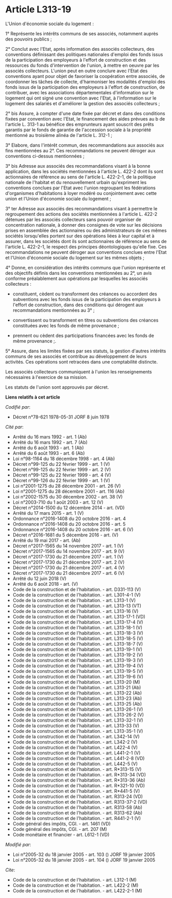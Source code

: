 # Article L313-19

L'Union d'économie sociale du logement :

1° Représente les intérêts communs de ses associés, notamment auprès des pouvoirs publics ;

2° Conclut avec l'Etat, après information des associés collecteurs, des conventions définissant des politiques nationales
d'emploi des fonds issus de la participation des employeurs à l'effort de construction et des ressources du fonds
d'intervention de l'union, à mettre en oeuvre par les associés collecteurs. L'union peut en outre conclure avec l'Etat des
conventions ayant pour objet de favoriser la coopération entre associés, de coordonner les tâches de collecte, d'harmoniser
les modalités d'emploi des fonds issus de la participation des employeurs à l'effort de construction, de contribuer, avec les
associations départementales d'information sur le logement qui ont signé une convention avec l'Etat, à l'information sur le
logement des salariés et d'améliorer la gestion des associés collecteurs ;

2° bis Assure, à compter d'une date fixée par décret et dans des conditions fixées par convention avec l'Etat, le financement
des aides prévues au b de l'article L. 313-1 au bénéfice des emprunteurs ayant souscrit des prêts garantis par le fonds de
garantie de l'accession sociale à la propriété mentionné au troisième alinéa de l'article L. 312-1 ;

3° Elabore, dans l'intérêt commun, des recommandations aux associés aux fins mentionnées au 2°. Ces recommandations ne
peuvent déroger aux conventions ci-dessus mentionnées ;

3° bis Adresse aux associés des recommandations visant à la bonne application, dans les sociétés mentionnées à l'article L.
422-2 dont ils sont actionnaires de référence au sens de l'article L. 422-2-1, de la politique nationale de l'habitat et du
renouvellement urbain qu'expriment les conventions conclues par l'Etat avec l'union regroupant les fédérations d'organismes
d'habitations à loyer modéré ou conjointement avec cette union et l'Union d'économie sociale du logement ;

3° ter Adresse aux associés des recommandations visant à permettre le regroupement des actions des sociétés mentionnées à
l'article L. 422-2 détenues par les associés collecteurs sans pouvoir organiser de concentration nationale, à donner des
consignes de vote sur les décisions prises en assemblée des actionnaires ou des administrateurs de ces mêmes sociétés
lorsqu'elles portent sur des opérations liées à leur capital et à assurer, dans les sociétés dont ils sont actionnaires de
référence au sens de l'article L. 422-2-1, le respect des principes déontologiques qu'elle fixe. Ces recommandations ne
peuvent déroger aux conventions conclues entre l'Etat et l'Union d'économie sociale du logement sur les mêmes objets ;

4° Donne, en considération des intérêts communs que l'union représente et des objectifs définis dans les conventions
mentionnées au 2°, un avis conforme préalablement aux opérations par lesquelles les associés collecteurs :

- constituent, cèdent ou transforment des créances ou accordent des subventions avec les fonds issus de la participation des
employeurs à l'effort de construction, dans des conditions qui dérogent aux recommandations mentionnées au 3° ;

- convertissent ou transforment en titres ou subventions des créances constituées avec les fonds de même provenance ;

- prennent ou cèdent des participations financées avec les fonds de même provenance ;.

5° Assure, dans les limites fixées par ses statuts, la gestion d'autres intérêts communs de ses associés et contribue au
développement de leurs activités. Ces opérations sont retracées dans une comptabilité distincte.

Les associés collecteurs communiquent à l'union les renseignements nécessaires à l'exercice de sa mission.

Les statuts de l'union sont approuvés par décret.

**Liens relatifs à cet article**

_Codifié par_:

  - Décret n°78-621 1978-05-31 JORF 8 juin 1978

_Cité par_:

  - Arrêté du 16 mars 1992 - art. 1 (Ab)
  - Arrêté du 16 mars 1992 - art. 7 (Ab)
  - Arrêté du 6 août 1993 - art. 1 (Ab)
  - Arrêté du 6 août 1993 - art. 6 (Ab)
  - Loi n°98-1164 du 18 décembre 1998 - art. 4 (Ab)
  - Décret n°99-125 du 22 février 1999 - art. 1 (V)
  - Décret n°99-125 du 22 février 1999 - art. 2 (V)
  - Décret n°99-125 du 22 février 1999 - art. 4 (V)
  - Décret n°99-126 du 22 février 1999 - art. 1 (V)
  - Loi n°2001-1275 du 28 décembre 2001 - art. 26 (V)
  - Loi n°2001-1275 du 28 décembre 2001 - art. 116 (Ab)
  - Loi n°2002-1575 du 30 décembre 2002 - art. 38 (V)
  - Loi n°2003-710 du 1 août 2003 - art. 12 (V)
  - Décret n°2014-1500 du 12 décembre 2014 - art. (VD)
  - Arrêté du 17 mars 2015 - art. 1 (V)
  - Ordonnance n°2016-1408 du 20 octobre 2016 - art. 4
  - Ordonnance n°2016-1408 du 20 octobre 2016 - art. 5
  - Ordonnance n°2016-1408 du 20 octobre 2016 - art. 6 (V)
  - Décret n°2016-1681 du 5 décembre 2016 - art. (V)
  - Arrêté du 19 mai 2017 - art. (Ab)
  - Décret n°2017-1565 du 14 novembre 2017 - art. 1 (V)
  - Décret n°2017-1565 du 14 novembre 2017 - art. 9 (V)
  - Décret n°2017-1730 du 21 décembre 2017 - art. 1 (V)
  - Décret n°2017-1730 du 21 décembre 2017 - art. 2 (V)
  - Décret n°2017-1730 du 21 décembre 2017 - art. 4 (V)
  - Décret n°2017-1730 du 21 décembre 2017 - art. 6 (V)
  - Arrêté du 12 juin 2018 (V)
  - Arrêté du 6 août 2018 - art. (V)
  - Code de la construction et de l'habitation. - art. D331-113 (V)
  - Code de la construction et de l'habitation. - art. L301-4-1 (V)
  - Code de la construction et de l'habitation. - art. L313-1 (V)
  - Code de la construction et de l'habitation. - art. L313-13 (VT)
  - Code de la construction et de l'habitation. - art. L313-16 (V)
  - Code de la construction et de l'habitation. - art. L313-17-1 (VD)
  - Code de la construction et de l'habitation. - art. L313-17-4 (V)
  - Code de la construction et de l'habitation. - art. L313-18-1 (V)
  - Code de la construction et de l'habitation. - art. L313-18-3 (V)
  - Code de la construction et de l'habitation. - art. L313-18-5 (V)
  - Code de la construction et de l'habitation. - art. L313-18-7 (V)
  - Code de la construction et de l'habitation. - art. L313-19-1 (V)
  - Code de la construction et de l'habitation. - art. L313-19-2 (V)
  - Code de la construction et de l'habitation. - art. L313-19-3 (V)
  - Code de la construction et de l'habitation. - art. L313-19-4 (V)
  - Code de la construction et de l'habitation. - art. L313-19-5 (V)
  - Code de la construction et de l'habitation. - art. L313-19-6 (V)
  - Code de la construction et de l'habitation. - art. L313-20 (M)
  - Code de la construction et de l'habitation. - art. L313-21 (Ab)
  - Code de la construction et de l'habitation. - art. L313-22 (Ab)
  - Code de la construction et de l'habitation. - art. L313-23 (Ab)
  - Code de la construction et de l'habitation. - art. L313-25 (Ab)
  - Code de la construction et de l'habitation. - art. L313-26-1 (V)
  - Code de la construction et de l'habitation. - art. L313-26-2 (V)
  - Code de la construction et de l'habitation. - art. L313-32-1 (V)
  - Code de la construction et de l'habitation. - art. L313-33 (V)
  - Code de la construction et de l'habitation. - art. L313-35-1 (V)
  - Code de la construction et de l'habitation. - art. L342-14 (V)
  - Code de la construction et de l'habitation. - art. L342-2 (V)
  - Code de la construction et de l'habitation. - art. L422-4 (V)
  - Code de la construction et de l'habitation. - art. L441-2-1 (V)
  - Code de la construction et de l'habitation. - art. L441-2-8 (VD)
  - Code de la construction et de l'habitation. - art. L442-5 (V)
  - Code de la construction et de l'habitation. - art. R*313-15 (V)
  - Code de la construction et de l'habitation. - art. R*313-34 (VD)
  - Code de la construction et de l'habitation. - art. R*313-36 (Ab)
  - Code de la construction et de l'habitation. - art. R*321-10 (VD)
  - Code de la construction et de l'habitation. - art. R*441-5 (V)
  - Code de la construction et de l'habitation. - art. R313-24 (VD)
  - Code de la construction et de l'habitation. - art. R313-37-2 (VD)
  - Code de la construction et de l'habitation. - art. R313-58 (Ab)
  - Code de la construction et de l'habitation. - art. R313-62 (Ab)
  - Code de la construction et de l'habitation. - art. R441-2-1 (V)
  - Code général des impôts, CGI. - art. 1461 (VD)
  - Code général des impôts, CGI. - art. 207 (M)
  - Code monétaire et financier - art. L612-1 (VD)

_Modifié par_:

  - Loi n°2005-32 du 18 janvier 2005 - art. 103 () JORF 19 janvier 2005
  - Loi n°2005-32 du 18 janvier 2005 - art. 104 () JORF 19 janvier 2005

_Cite_:

  - Code de la construction et de l'habitation. - art. L312-1 (M)
  - Code de la construction et de l'habitation. - art. L422-2 (M)
  - Code de la construction et de l'habitation. - art. L422-2-1 (M)
